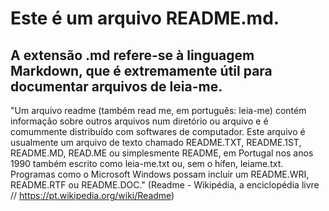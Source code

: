 # Este é um arquivo README.md.

## A extensão .md refere-se à linguagem Markdown, que é extremamente útil para documentar arquivos de leia-me.

"Um arquivo readme (também read me, em português: leia-me) contém informação sobre outros arquivos num diretório ou arquivo e é comummente distribuído com softwares de computador.
Este arquivo é usualmente um arquivo de texto chamado README.TXT, README.1ST, README.MD, READ.ME ou simplesmente README,
em Portugal nos anos 1990 também escrito como leia-me.txt ou, sem o hífen, leiame.txt. Programas como o Microsoft Windows possam incluir um README.WRI, README.RTF ou README.DOC."
(Readme - Wikipédia, a enciclopédia livre // https://pt.wikipedia.org/wiki/Readme)